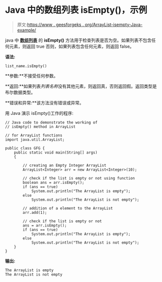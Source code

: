 # Java 中的数组列表 isEmpty()，示例

> 原文:[https://www . geesforgeks . org/ArrayList-isempty-Java-example/](https://www.geeksforgeeks.org/arraylist-isempty-java-example/)

java 中 [**数组列表**](https://www.geeksforgeeks.org/arraylist-in-java/) 的 **isEmpty()** 方法用于检查列表是否为空。如果列表不包含任何元素，则返回 true 否则，如果列表包含任何元素，则返回 false。

**语法:**

```
list_name.isEmpty()
```

**参数:**不接受任何参数。

**返回:**如果列表*列表名称*没有其他元素，则返回真，否则返回假。返回类型是布尔数据类型。

**错误和异常:**该方法没有错误或异常。

用 Java 演示 isEmpty()工作的程序:

```
// Java code to demonstrate the working of
// isEmpty() method in ArrayList

// for ArrayList functions
import java.util.ArrayList;

public class GFG {
    public static void main(String[] args)
    {

        // creating an Empty Integer ArrayList
        ArrayList<Integer> arr = new ArrayList<Integer>(10);

        // check if the list is empty or not using function
        boolean ans = arr.isEmpty();
        if (ans == true)
            System.out.println("The ArrayList is empty");
        else
            System.out.println("The ArrayList is not empty");

        // addition of a element to the ArrayList
        arr.add(1);

        // check if the list is empty or not
        ans = arr.isEmpty();
        if (ans == true)
            System.out.println("The ArrayList is empty");
        else
            System.out.println("The ArrayList is not empty");
    }
}
```

**输出:**

```
The ArrayList is empty
The ArrayList is not empty

```